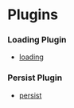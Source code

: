 # Plugins

### Loading Plugin
- [loading](./plugins/loading)

### Persist Plugin
- [persist](./plugins/persist)